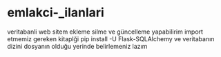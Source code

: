 # emlakci-_ilanlari
veritabanli web sitem ekleme silme ve güncelleme yapabilirim 
import etmemiz gereken kitaplği 
pip install -U Flask-SQLAlchemy 
ve veritabanın dizini dosyanın olduğu yerinde belirlemeniz lazım
